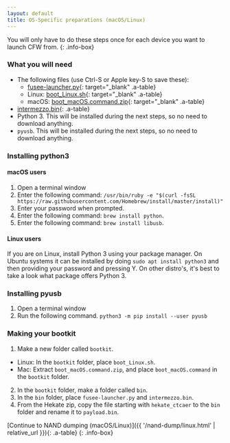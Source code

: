 ```yaml
---
layout: default
title: OS-Specific preparations (macOS/Linux)
---
```


You will only have to do these steps once for each device you want to launch CFW from.
{: .info-box}

### What you will need

- The following files (use Ctrl-S or Apple key-S to save these):
  - [fusee-launcher.py](https://github.com/Cease-and-DeSwitch/fusee-launcher/raw/master/fusee-launcher.py){: target="_blank" .a-table}
  - Linux: [boot_Linux.sh](https://noirscape.github.io/SwitchGuide/assets/boot_Linux.sh){: target="_blank" .a-table}
  - macOS: [boot_macOS.command.zip](https://noirscape.github.io/SwitchGuide/assets/boot_macOS.command.zip){: target="_blank" .a-table}
- [intermezzo.bin](https://github.com/Cease-and-DeSwitch/fusee-launcher/raw/master/intermezzo.bin){: .a-table}
- Python 3. This will be installed during the next steps, so no need to download anything.
- `pyusb`. This will be installed during the next steps, so no need to download anything.

### Installing python3

#### macOS users

1. Open a terminal window
2. Enter the following command: `/usr/bin/ruby -e "$(curl -fsSL https://raw.githubusercontent.com/Homebrew/install/master/install)"`
3. Enter your password when prompted.
4. Enter the following command: `brew install python`.
5. Enter the following command: `brew install libusb`.

#### Linux users

If you are on Linux, install Python 3 using your package manager. On Ubuntu systems it can be installed by doing `sudo apt install python3` and then providing your password and pressing Y. On other distro's, it's best to take a look what package offers Python 3.

### Installing pyusb

1. Open a terminal window
2. Run the following command. `python3 -m pip install --user pyusb`

### Making your bootkit

1. Make a new folder called `bootkit`.
  - Linux: In the `bootkit` folder, place `boot_Linux.sh`.
  - Mac: Extract `boot_macOS.command.zip`, and place `boot_macOS.command` in the `bootkit` folder.
2. In the `bootkit` folder, make a folder called `bin`.
3. In the `bin` folder, place `fusee-launcher.py` and `intermezzo.bin`.
4. From the Hekate zip, copy the file starting with `hekate_ctcaer` to the `bin` folder and rename it to `payload.bin`.

[Continue to NAND dumping (macOS/Linux)]({{ '/nand-dump/linux.html' | relative_url }}){: .a-table}
{: .info-box}
